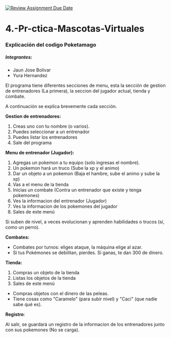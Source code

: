 [![Review Assignment Due Date](https://classroom.github.com/assets/deadline-readme-button-22041afd0340ce965d47ae6ef1cefeee28c7c493a6346c4f15d667ab976d596c.svg)](https://classroom.github.com/a/_T9NCoa5)
# 4.-Pr-ctica-Mascotas-Virtuales

### Explicación del codigo Poketamago
##### Integrantes:
- Jaun Jose Bolivar  
- Yura Hernandez


El programa tiene diferentes secciones de menu, esta la sección de gestion de entrenadores (La primera), la seccion del jugador actual, tienda y combate.  

A continuación se explica brevemente cada sección.

**Gestion de entrenadores:**

1. Creas uno con tu nombre (o varios).
2. Puedes seleccionar a un entrenador
3. Puedes listar los entrenadores
4. Sale del programa

**Menu de entrenador (Jugador):**

1. Agregas un pokemon a tu equipo (solo ingresas el nombre).
2. Un pokemon hará un truco (Sube la xp y el animo)
3. Dar un objeto a un pokemon (Baja el hambre, sube el animo y sube la xp)
4. Vas a el menu de la tienda
5. Inicias un combate (Contra un entrenador que existe y tenga pokemones)
6. Ves la informacion del entrenador (Jugador)
7. Ves la informacion de los pokemones del jugador
8. Sales de este menú

Si suben de nivel, a veces evolucionan y aprenden habilidades o trucos (sí, como un perro).

**Combates:**

- Combates por turnos: eliges ataque, la máquina elige al azar.
- Si tus Pokémones se debilitan, pierdes. Si ganas, te dan 300 de dinero.

**Tienda:**

1. Compras un objeto de la tienda
2. Listas los objetos de la tienda
3. Sales de este menú

- Compras objetos con el dinero de las peleas.
- Tiene cosas como "Caramelo" (para subir nivel) y "Caci" (que nadie sabe qué es).

**Registro**:

Al salir, se guardará un registro de la informacion de los entrenadores junto con sus pokemones (No se carga).